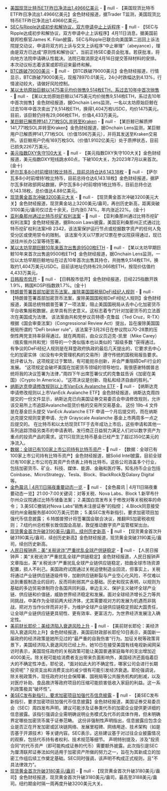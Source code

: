 - [美国现货比特币ETF昨日净流出1.4966亿美元](https://x.com/thepfund/status/1910500017464627270) - 📰 null - 【美国现货比特币ETF昨日净流出1.4966亿美元】金色财经报道，据Trader T监测，美国现货比特币ETF昨日净流出1.4966亿美元。
- [SEC与Ripple达成初步和解协议，双方申请中止上诉程序](https://x.com/FilanLaw/status/1910422206854902184) - 📰 null - 【SEC与Ripple达成初步和解协议，双方申请中止上诉程序】4月11日消息，据美国前联邦检察官James K. Filan披露，SEC与Ripple已联合向美国第二巡回上诉法院提交动议，申请将双方的上诉与交叉上诉程序“中止审理”（abeyance），理由是双方已达成“原则性和解协议”，当前正待SEC委员会批准。若获批准，将向地方法院申请确认性裁决。法院已取消原定4月16日提交答辩材料的安排。本次动议标志着该案或即将迎来最终和解。
- [BTC跌破79000美元]() - 📰 null - 【BTC跌破79000美元】金色财经报道，行情显示，BTC跌破79000美元，现报78970.01美元，24小时跌幅达到4.13%，行情波动较大，请做好风险控制。
- [某以太坊原始巨鲸以1475美元均价抛售9,514枚ETH，系过去10年中首次抛售](https://x.com/OnchainLens/status/1910482474444239351) - 📰 null - 【某以太坊原始巨鲸以1475美元均价抛售9,514枚ETH，系过去10年中首次抛售】金色财经报道，据Onchain Lens监测，一名以太坊原始巨鲸在过去10年中首次卖出了9,514枚ETH，换得1,404万枚USDC，均价1475美元。目前，该巨鲸仍持有29,066枚ETH，价值4,433万美元。
- [某巨鲸已解质押141,771枚SOL并转至Kraken](https://x.com/OnchainLens/status/1910493773135831163) - 📰 null - 【某巨鲸已解质押141,771枚SOL并转至Kraken】金色财经报道，据Onchain Lens监测，某巨鲸用户已解质押141,771枚SOL（价值1596万美元），并将其发送至Kraken交易所。该巨鲸用户仍有169万枚SOL（价值1.9102亿美元）处于质押状态，目前已损失2267万美元。
- [美元指数DXY失守100大关]() - 📰 null - 【美元指数DXY失守100大关】金色财经报道，美元指数DXY短线跳水60点，下破100大关，为2023年7月以来首次。(金十)
- [萨尔瓦多8小时前增持1枚比特币，目前总持仓达6,143.18枚](https://bitcoin.gob.sv/zh/) - 📰 null - 【萨尔瓦多8小时前增持1枚比特币，目前总持仓达6,143.18枚】金色财经报道，据萨尔瓦多财政部网站数据，萨尔瓦多8小时前增持1枚比特币，目前总持仓达6,143.18枚，总价值达4.88亿美元。
- [现货黄金首次冲破3200美元大关]() - 📰 null - 【现货黄金首次冲破3200美元大关】金色财经报道，现货黄金站上3200美元/盎司，再创历史新高，距离突破3100美元/盎司仅过去十余天，日内涨0.74%，年内涨近22%。(金十)
- [亚利桑那州通过比特币挖矿权利法案](https://x.com/Bitcoin_Laws/status/1910471330878939454) - 📰 null - 【亚利桑那州通过比特币挖矿权利法案】金色财经报道，据Bitcoin Laws披露，美国亚利桑那州正式通过比特币挖矿权利法案HB 2342，该法案保护运行节点或挖掘数字资产的任何人免受分区或使用禁令的限制。 
该法案今天以17票对12票在参议院获得通过，现已送往州长办公室等待签署。
- [某以太坊早期巨鲸10年来首次出售逾9500枚ETH](https://x.com/OnchainLens/status/1910482474444239351) - 📰 null - 【某以太坊早期巨鲸10年来首次出售逾9500枚ETH】金色财经报道，据Onchain Lens监测，一位以太坊早期巨鲸地址在过去10年首次出售其持仓，共抛售9,514枚ETH，换取约1,404万美元USDC。目前该地址仍持有29,066枚ETH，按现价估值约4,433万美元。
- [日韩股市低开]() - 📰 null - 【日韩股市低开】金色财经报道，日经225指数开跌1.9%，韩国KOSPI指数跌1.7%。(金十)
- [特朗普签署首部加密货币法案，废除美国国税局DeFi经纪人规则](https://www.cryptoinamerica.com/p/trump-makes-history-signing-first) - 📰 null - 【特朗普签署首部加密货币法案，废除美国国税局DeFi经纪人规则】金色财经报道，美国总统特朗普签署了一项法案，阻止美国国税局从去中心化加密货币平台收集报税数据，此举具有历史意义。这标志着专门针对加密货币的立法首次在美国成为法律。 
该法案由共和党参议员特德-克鲁兹（Ted Cruz，R-TX）根据《国会审查法案》（Congressional Review Act）提出，旨在废除美国国税局所谓的 “DeFi broker rule”，该法案于3月26日在参议院以70-28票的压倒性两党支持率获得通过。就在两周前，由众议员迈克-凯里（Mike Carey）（俄亥俄州共和党）领导的一个类似版本也以类似的 “超级多数 ”获得通过。 
有争议的DeFi经纪人规则是在拜登政府执政的最后几天提出的，它要求去中心化的加密实体（如没有中央管理机构的交易所）遵守传统的国税局报告要求。批评者认为，这项规定过于繁琐，有可能扼杀创新，并会严重阻碍DeFi行业的发展。 
“这项规定会破坏美国在加密货币领域的领导地位，我很感谢特朗普总统将我的决议签署为法律，”周四下午出席签署仪式的克鲁兹告诉《加密在美国》（Crypto In America）。“这项决议是创新、隐私和经济自由的胜利。”
- [纳斯达克申请修改规则以上市VanEck Avalanche ETF]() - 📰 null - 【纳斯达克申请修改规则以上市VanEck Avalanche ETF】金色财经报道，纳斯达克周四提交的一份文件显示，纳斯达克已向美国证券交易委员会申请修改规则，允许该交易所上市追踪Avalanche现货价格的交易所交易基金。 
这份 19b-4 文件是在基金巨头提交 VanEck Avalanche ETF 申请一个月后提交的，而在纳斯达克提交规则变更申请、允许 Grayscale Avalanche 基金上市两周多一点之后提交的。 
在比特币和以太坊现货ETF于去年成功上市后，这些申请和其他一系列追踪顶级另类币的申请表明，发行商正日益努力满足人们对以数字资产为重点的投资产品的需求。这11只现货比特币基金已经产生了超过350亿美元的净流入。
- [数据：全球已有100家上市公司持有比特币资产](https://x.com/solidintel_x/status/1910473367234224307) - 📰 null - 【数据：全球已有100家上市公司持有比特币资产】金色财经报道，据Solid Intel披露，目前全球已有100家上市公司在其资产负债表上持有比特币。这些公司涵盖多个行业，包括加密货币、矿业、科技、媒体、能源、金融和医疗等。知名持币企业包括Coinbase、MicroStrategy、Tesla、Block、BlackRock及Galaxy Digital等。
- [金色晨讯 | 4月11日隔夜重要动态一览]() - 📰 null - 【金色晨讯 | 4月11日隔夜重要动态一览】21:00-7:00关键词：对等关税、Nova Labs、Block 
1.新罕布什尔州众议院通过比特币储备法案； 
2.美国白宫发布关于修改对等关税税率的命令； 
3.美SEC撤销对Nova Labs“销售未注册证券”的指控； 
4.Block同意接受纽约州金融服务部4000万美元罚款； 
5.美SEC发布新指引，要求加密项目加强代币信息披露； 
6.特朗普预计将签署国会联合决议，推翻IRS加密税收规则； 
7.纽约州总检察长致信国会高层，敦促推动数字资产监管框架出台。
- [现货黄金首次升破3190美元/盎司，续创历史新高]() - 📰 null - 【现货黄金首次升破3190美元/盎司，续创历史新高】金色财经报道，现货黄金突破3190美元/盎司，续创历史新高。
- [人民日报钟声：美“关税讹诈”严重扰乱全球产供链稳定](https://www.cls.cn/detail/2000508) - 📰 null - 【人民日报钟声：美“关税讹诈”严重扰乱全球产供链稳定】金色财经报道，人民日报钟声文章指出，美“关税讹诈”严重扰乱全球产业链供应链稳定，扭曲全球市场资源配置，损人不利己。美国政府试图通过关税迫使制造业回流，但事实上，关税将通过产业链供应链逐级传导，加剧供应链断裂与产业空心化风险，不仅难以达到重振制造业的目的，反而将削弱其产业基础。历史和现实表明，以规则为基础的多边贸易体制符合各国共同利益，单边主义、保护主义破坏全球产业链、供应链和价值链，威胁世界经济稳定和发展。面对全球经济增长乏力等共同挑战，中美作为全球前两大经济体，尤其需要视对方的发展为机遇而非挑战，把对方当作伙伴而非对手，为维护全球产业链供应链稳定担起大国责任，让全球产业链供应链更具韧性、更有效率、更富活力，为世界经济发展注入确定性。
- [美前财长耶伦：美经济陷入衰退风险上升](https://www.news.cn/world/20250411/fde700d2c2e44db882e914cd6747c4c2/c.html) - 📰 null - 【美前财长耶伦：美经济陷入衰退风险上升】金色财经报道，美国前财政部长耶伦10日表示，美国新一届政府的经济政策是她所见过的“最严重的自我伤害”行为。加征关税等政策背景下，美国经济陷入衰退风险已经上升。她10日在接受美国有线电视新闻网采访时表示，美国现任政府的关税政策可能让美国普通家庭每年的支出增加近4000美元。除关税可能给消费者支出带来负面影响外，美国经济还面临着巨大的不确定性冲击。耶伦说，“面对如此大的不确定性，哪家公司会进行长期投资呢”？投资支出和消费支出的减少很有可能引发经济衰退。耶伦强调说，除关税政策外，现任政府对社会保障署、国税局等公共服务机构的削减，以及对医疗补助、食品救济等政府项目的压缩可能损害低收入家庭的利益。这一系列政策极具“破坏性”。
- [美SEC发布新指引，要求加密项目加强代币信息披露](https://www.coindesk.com/policy/2025/04/10/new-sec-staff-statement-urges-detailed-crypto-token-disclosures) - 📰 null - 【美SEC发布新指引，要求加密项目加强代币信息披露】金色财经报道，美国证券交易委员会（SEC）周四发布声明，建议可能涉及证券类代币的加密企业提供更详细的信息披露。该指引强调企业需明确说明业务模式及代币的具体作用，但未明确界定哪些加密货币属于证券范畴。 
这份非强制性声明指出，信息披露应包含企业是否正在开发加密或区块链网络、发展里程碑、网络用途、技术架构（如是否基于开源技术）等关键内容。SEC表示，这些建议基于对过往企业披露情况的观察，包括代币持有者权利、技术规范等细节。 
声明特别提及，涉及"投资合同"的代币资产（即可能构成证券的代币）需要额外披露。此次指引是SEC为厘清联邦证券法如何适用于加密资产所做的努力之一，旨在为其新成立的加密工作组后续工作奠定基础。SEC同时强调，该声明不构成正式规则，且"不具法律效力"。
- [现货黄金首次升破3180美元/盎司]() - 📰 null - 【现货黄金首次升破3180美元/盎司】金色财经报道，现货黄金首次升破3180美元/盎司，最高至3188美元/盎司。纽约期金时隔一周再度升破3200美元大关。

